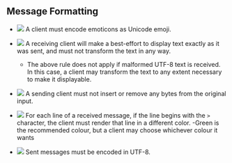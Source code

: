 Message Formatting
------------------

- ![](/badge/req.png) A client must encode emoticons as Unicode emoji.

- ![](/badge/req.png) A receiving client will make a best-effort to display
  text exactly as it was sent, and must not transform the text in any way.
    - The above rule does not apply if malformed UTF-8 text is received. In
      this case, a client may transform the text to any extent necessary to
      make it displayable.

- ![](/badge/req.png) A sending client must not insert or remove any bytes from
  the original input.

- ![](/badge/req.png) For each line of a received message, if the line begins
  with the `>` character, the client must render that line in a different
  color.
    -Green is the recommended colour, but a client may choose whichever colour
    it wants

- ![](/badge/req.png) Sent messages must be encoded in UTF-8.
